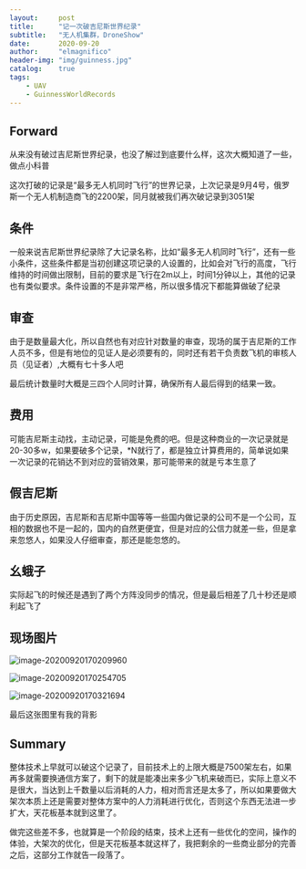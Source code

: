 ```yaml
---
layout:     post
title:      "记一次破吉尼斯世界纪录"
subtitle:   "无人机集群，DroneShow"
date:       2020-09-20
author:     "elmagnifico"
header-img: "img/guinness.jpg"
catalog:    true
tags:
    - UAV
    - GuinnessWorldRecords
---
```


## Forward

从来没有破过吉尼斯世界纪录，也没了解过到底要什么样，这次大概知道了一些，做点小科普

这次打破的记录是“最多无人机同时飞行”的世界记录，上次记录是9月4号，俄罗斯一个无人机制造商飞的2200架，同月就被我们再次破记录到3051架



## 条件

一般来说吉尼斯世界纪录除了大记录名称，比如“最多无人机同时飞行”，还有一些小条件，这些条件都是当初创建这项记录的人设置的，比如会对飞行的高度，飞行维持的时间做出限制，目前的要求是飞行在2m以上，时间1分钟以上，其他的记录也有类似要求。条件设置的不是非常严格，所以很多情况下都能算做破了纪录



## 审查

由于是数量最大化，所以自然也有对应针对数量的审查，现场的属于吉尼斯的工作人员不多，但是有地位的见证人是必须要有的，同时还有若干负责数飞机的审核人员（见证者）,大概有七十多人吧

最后统计数量时大概是三四个人同时计算，确保所有人最后得到的结果一致。



## 费用

可能吉尼斯主动找，主动记录，可能是免费的吧。但是这种商业的一次记录就是20-30多w，如果要破多个记录，*N就行了，都是独立计算费用的，简单说如果一次记录的花销达不到对应的营销效果，那可能带来的就是亏本生意了



## 假吉尼斯

由于历史原因，吉尼斯和吉尼斯中国等等一些国内做记录的公司不是一个公司，互相的数据也不是一起的，国内的自然更便宜，但是对应的公信力就差一些，但是拿来忽悠人，如果没人仔细审查，那还是能忽悠的。



## 幺蛾子

实际起飞的时候还是遇到了两个方阵没同步的情况，但是最后相差了几十秒还是顺利起飞了



## 现场图片

![image-20200920170209960](https://i.loli.net/2020/09/20/8zIDSA4ifxOYHaM.png)

![image-20200920170254705](https://i.loli.net/2020/09/20/Hfs4YzidpQJGwxW.png)

![image-20200920170321694](https://i.loli.net/2020/09/20/WigbCx5tIl6BJsn.png)

最后这张图里有我的背影

## Summary

整体技术上早就可以破这个记录了，目前技术上的上限大概是7500架左右，如果再多就需要换通信方案了，剩下的就是能凑出来多少飞机来破而已，实际上意义不是很大，当达到上千数量以后消耗的人力，相对而言还是太多了，所以如果要做大架次本质上还是需要对整体方案中的人力消耗进行优化，否则这个东西无法进一步扩大，天花板基本就到这里了。

做完这些差不多，也就算是一个阶段的结束，技术上还有一些优化的空间，操作的体验，大架次的优化，但是天花板基本就这样了，我把剩余的一些商业部分的完善之后，这部分工作就告一段落了。

